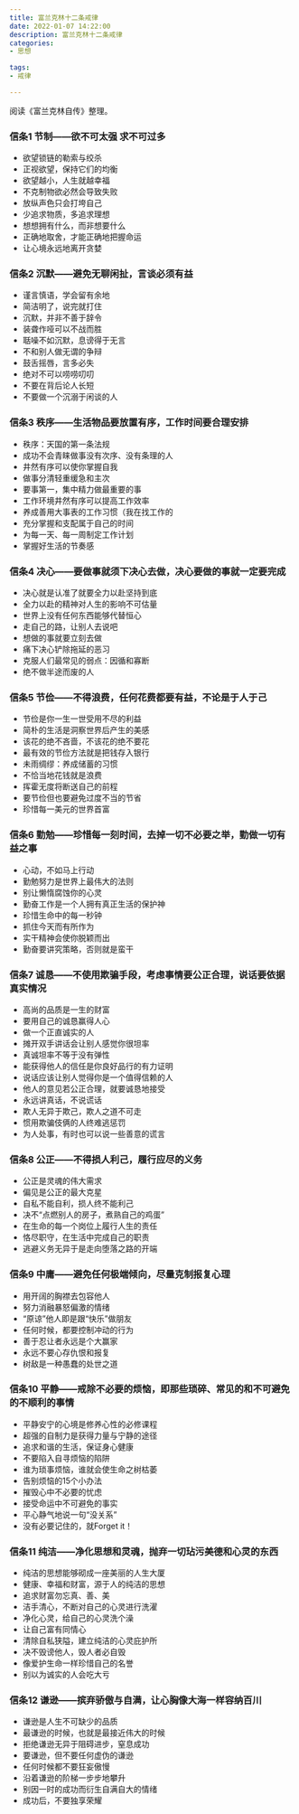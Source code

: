 ```yaml
---
title: 富兰克林十二条戒律
date: 2022-01-07 14:22:00
description: 富兰克林十二条戒律
categories:
- 思想

tags:
- 戒律

---
```


阅读《富兰克林自传》整理。

### 信条1 节制——欲不可太强 求不可过多

* 欲望锁链的勒索与绞杀
* 正视欲望，保持它们的均衡
* 欲望越小，人生就越幸福
* 不克制物欲必然会导致失败
* 放纵声色只会打垮自己
* 少追求物质，多追求理想
* 想想拥有什么，而非想要什么
* 正确地取舍，才能正确地把握命运
* 让心境永远地离开贪婪

### 信条2 沉默——避免无聊闲扯，言谈必须有益

* 谨言慎语，学会留有余地
* 简洁明了，说完就打住
* 沉默，并非不善于辞令
* 装聋作哑可以不战而胜
* 聒噪不如沉默，息谤得于无言
* 不和别人做无谓的争辩
* 鼓舌摇唇，言多必失
* 绝对不可以唠唠叨叨
* 不要在背后论人长短
* 不要做一个沉溺于闲谈的人

### 信条3 秩序——生活物品要放置有序，工作时间要合理安排

* 秩序：天国的第一条法规
* 成功不会青睐做事没有次序、没有条理的人
* 井然有序可以使你掌握自我
* 做事分清轻重缓急和主次
* 要事第一，集中精力做最重要的事
* 工作环境井然有序可以提高工作效率
* 养成善用大事表的工作习惯（我在找工作的
* 充分掌握和支配属于自己的时间
* 为每一天、每一周制定工作计划
* 掌握好生活的节奏感

### 信条4 决心——要做事就须下决心去做，决心要做的事就一定要完成

* 决心就是认准了就要全力以赴坚持到底
* 全力以赴的精神对人生的影响不可估量
* 世界上没有任何东西能够代替恒心
* 走自己的路，让别人去说吧
* 想做的事就要立刻去做
* 痛下决心铲除拖延的恶习
* 克服人们最常见的弱点：因循和寡断
* 绝不做半途而废的人

### 信条5 节俭——不得浪费，任何花费都要有益，不论是于人于己

* 节俭是你一生一世受用不尽的利益
* 简朴的生活是洞察世界后产生的美感
* 该花的绝不吝啬，不该花的绝不要花
* 最有效的节俭方法就是把钱存入银行
* 未雨绸缪：养成储蓄的习惯
* 不恰当地花钱就是浪费
* 挥霍无度将断送自己的前程
* 要节俭但也要避免过度不当的节省
* 珍惜每一美元的世界首富

### 信条6 勤勉——珍惜每一刻时间，去掉一切不必要之举，勤做一切有益之事

* 心动，不如马上行动
* 勤勉努力是世界上最伟大的法则
* 别让懒惰腐蚀你的心灵
* 勤奋工作是一个人拥有真正生活的保护神
* 珍惜生命中的每一秒钟
* 抓住今天而有所作为
* 实干精神会使你脱颖而出
* 勤奋要讲究策略，否则就是蛮干

### 信条7 诚恳——不使用欺骗手段，考虑事情要公正合理，说话要依据真实情况

* 高尚的品质是一生的财富
* 要用自己的诚恳赢得人心
* 做一个正直诚实的人
* 摊开双手讲话会让别人感觉你很坦率
* 真诚坦率不等于没有弹性
* 能获得他人的信任是你良好品行的有力证明
* 说话应该让别人觉得你是一个值得信赖的人
* 他人的意见若公正合理，就要诚恳地接受
* 永远讲真话，不说谎话
* 欺人无异于欺己，欺人之道不可走
* 惯用欺骗伎俩的人终难逃惩罚
* 为人处事，有时也可以说一些善意的谎言

### 信条8 公正——不得损人利己，履行应尽的义务

* 公正是灵魂的伟大需求
* 偏见是公正的最大克星
* 自私不能自利，损人终不能利己
* 决不“点燃别人的房子，煮熟自己的鸡蛋”
* 在生命的每一个岗位上履行人生的责任
* 恪尽职守，在生活中完成自己的职责
* 逃避义务无异于是走向堕落之路的开端

### 信条9 中庸——避免任何极端倾向，尽量克制报复心理

* 用开阔的胸襟去包容他人
* 努力消融暴怒偏激的情绪
* “原谅”他人即是跟“快乐”做朋友
* 任何时候，都要控制冲动的行为
* 善于忍让者永远是个大赢家
* 永远不要心存仇恨和报复
* 树敌是一种愚蠢的处世之道

### 信条10 平静——戒除不必要的烦恼，即那些琐碎、常见的和不可避免的不顺利的事情

* 平静安宁的心境是修养心性的必修课程
* 超强的自制力是获得力量与宁静的途径
* 追求和谐的生活，保证身心健康
* 不要陷入自寻烦恼的陷阱
* 谁为琐事烦恼，谁就会使生命之树枯萎
* 告别烦恼的15个小办法
* 摧毁心中不必要的忧虑
* 接受命运中不可避免的事实
* 平心静气地说一句“没关系”
* 没有必要记住的，就Forget it！

### 信条11 纯洁——净化思想和灵魂，抛弃一切玷污美德和心灵的东西

* 纯洁的思想能够砌成一座美丽的人生大厦
* 健康、幸福和财富，源于人的纯洁的思想
* 追求财富勿忘真、善、美
* 洁手清心，不断对自己的心灵进行洗濯
* 净化心灵，给自己的心灵洗个澡
* 让自己富有同情心
* 清除自私狭隘，建立纯洁的心灵庇护所
* 决不毁谤他人，毁人者必自毁
* 像爱护生命一样珍惜自己的名誉
* 别以为诚实的人会吃大亏

### 信条12 谦逊——摈弃骄傲与自满，让心胸像大海一样容纳百川

* 谦逊是人生不可缺少的品质
* 最谦逊的时候，也就是最接近伟大的时候
* 拒绝谦逊无异于阻碍进步，窒息成功
* 要谦逊，但不要任何虚伪的谦逊
* 任何时候都不要狂妄傲慢
* 沿着谦逊的阶梯一步步地攀升
* 别因一时的成功而衍生自满自大的情绪
* 成功后，不要独享荣耀